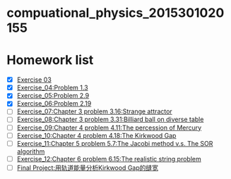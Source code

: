 # compuational_physics_2015301020155
# Homework list
- [x] [Exercise 03](https://github.com/yuyuwei/compuational_physics_2015301020155/blob/master/homework%203.py)
- [x] [Exercise_04:Problem 1.3](https://www.zybuluo.com/yuyuwei/note/1011242)
- [x] [Exercise_05:Problem 2.9](https://github.com/yuyuwei/compuational_physics_2015301020155/blob/master/homework%205.py)
- [x] [Exercise_06:Problem 2.19](https://www.zybuluo.com/yuyuwei/note/922437)
- [ ] [Exercise_07:Chapter 3 problem 3.16:Strange attractor](https://github.com/yuyuwei/compuational_physics_2015301020155/blob/master/Exercise_09:Chapter%203%20problem%203.16:Strange%20attractor)
- [ ] [Exercise_08:Chapter 3 problem 3.31:Billiard ball on diverse table](https://github.com/yuyuwei/compuational_physics_2015301020155/blob/master/Exercise_10:Chapter%203%20problem%203.31:Billiard%20ball%20on%20diverse%20table)
- [ ] [Exercise_09:Chapter 4 problem 4.11:The percession of Mercury](https://github.com/yuyuwei/compuational_physics_2015301020155/blob/master/Exercise_11:Chapter%204%20problem%204.11:The%20percession%20of%20Mercury)
- [ ] [Exercise_10:Chapter 4 problem 4.18:The Kirkwood Gap](https://github.com/yuyuwei/compuational_physics_2015301020155/blob/master/Exercise_12:Chapter%204%20problem%204.18:The%20Kirkwood%20Gap)
- [ ] [Exercise_11:Chapter 5 problem 5.7:The Jacobi method v.s. The SOR algorithm](https://github.com/yuyuwei/compuational_physics_2015301020155/blob/master/Exercise_13:Chapter%205%20problem%205.7:The%20Jacobi%20method%20v.s.%20The%20SOR%20algorithm)
- [ ] [Exercise_12:Chapter 6 problem 6.15:The realistic string problem](https://github.com/yuyuwei/compuational_physics_2015301020155/blob/master/Exercise_14:Chapter%206%20problem%206.15:The%20realistic%20string%20problem)
- [ ] [Final Project:用轨道能量分析Kirkwood Gap的缝宽](https://github.com/yuyuwei/compuational_physics_2015301020155/blob/master/Final%20Project:用轨道能量分析Kirkwood%20Gap的缝宽)
